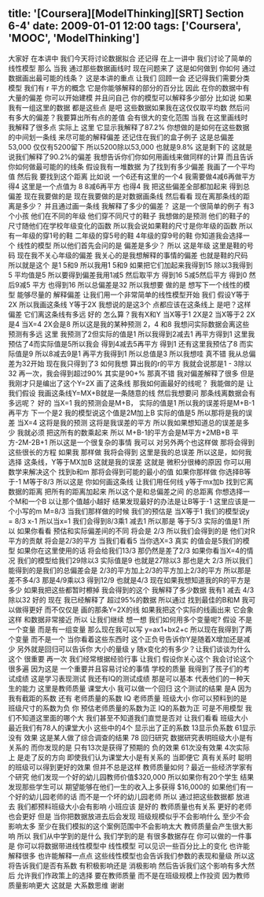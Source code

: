 title: '[Coursera][ModelThinking][SRT] Section 6-4'
date: 2009-01-01 12:00
tags: ['Coursera', 'MOOC', 'ModelThinking']
---

﻿大家好 在本讲中 我们今天将讨论数据拟合 还记得
在上一讲中 我们讨论了简单的线性模型 那么 当我
通过那些数据画线时 现在问题来了 这是如何做到 你如何
通过数据画出最可能的线条？ 这是本讲的重点 让我们
回顾一会 还记得我们需要分类模型 我们有
r 平方的概念 它是你能够解释的部分的百分比 因此
在你的数据中有大量的偏差 你可以开始建模 并且问自己
你的模型可以解释多少部分 比如说 如果我有一组这里的数据
都是这些点 是吧 这些数据如果我在这仅仅取平均数
然后问 有多大的偏差？我要算出所有点的差值
会有很大的变化范围 当我
在这里画线时 我解释了很多点 实际上 这里 它显示我解释了87.2%
你想做的是如何在这些数据的中间划一条线
来尽可能的解释偏差 
还记住在我们的盒子例子 这是总偏差 53,000
仅仅有5200留下 所以5200除以53,000 也就是9.8%
这是剩下的 这就是说我们解释了90.2%的偏差
我想告诉你们你如何用画线来做同样的计算
而且告诉你如何做最可能的的线条 假设我有一堆数据
为了找到有多少偏差 我画了一个平均值 然后我
要找到这个距离 比如说 一个6还有这里的一个4
我需要做4减6再做平方得4 这里是一个点值为 8
8减6再平方 也得4 我
把这些偏差全部都加起来 得到总偏差 现在我要做的是
现在我要做的是对数据画条线 然后看看 现在离那条线的距离是多少？
并且通过画一条线 我解释了多少的偏差？
这是一个很简单的例子 有3个小孩
他们在不同的年级 他们穿不同尺寸的鞋子 
我想做的是预测 他们的鞋子的尺寸随他们在学校年级变化的函数
所以我会说如果鞋的尺寸是你年级的函数
所以有一年级的穿1号的鞋 二年级的穿5号的鞋 
4年级的穿9号的鞋 你知道我会选择一个
线性的模型 所以他们首先会问的是 偏差是多少？ 
所以 这是年级 这里是鞋的号码 现在我不关心年级的偏差
我关心的是我想解释的事情的偏差 也就是鞋的尺码
所以就是这个 是1 5和9 所以我用1
5和9 如果把它们加起来我得到15 除以3我得到5
平均值是5 所以要得到偏差我用1减5 然后取平方
得到16 5减5然后平方 得到0 然后9减5 
平方 也得到16 所以总偏差是32 所以我想要
做的是 想写下一个线性的模型 能够尽量的
解释偏差 让我们用一个非常简单的线性模型开始 我们
假设Y等于2X 所以我画这条线 Y等于2X 我想说的是这3个
点都应该在这条线上 是吧？这样偏差 
它们离这条线有多远 好的 怎么算？我有X和Y
当X等于1 2X是2 当X等于2 2X是4
当X=4 2X会是8 所以这是我的某种预测 2，4
和8 我想问实际数据会离这些预测有多远
这里 我预测了2但实际的值是1 所以我得到2减去1
再平方得到1 这里我预估了4而实际值是5所以我会
得到4减去5再平方 得到1 还有这里我预估了8
而实际值是9 所以8减去9是1 再平方我得到1
所以总值是3 所以我想哇 真不错
我从总偏差为32开始 现在我只得到了3 如何我想
算出我的r的平方 我就会说那是1 -  3除以32 
再一次，我会得到超过90% 其实是90+%
那真不错 我对偏差解释了很多 但是
我刚才只是编出了这个Y=2X  画了这条线
那我如何画最好的线呢？ 我能做的是 让我们假设
我画这条线Y=MX+B就是一条随意的线 然后我想要问
那条线离数据会有多远呢？ 好的 当X=1 我的预测会是M+B，
实际的值是1 所以我的误差将是M+B-1 再平方
下一个是2 我的模型说这个值是2M加上B
实际的值是5 所以那将是我的误差 
当X=4 这将是我的预测 
这将是我误差的平方 所以我如果想知道总的误差是多少 我就必须
把这所有的数乘起来 所以 M+B-1的平方会是M平方+2MB+B
平方-2M-2B+1 所以这是一个很复杂的事情 我可以
对另外两个也这样做 那将会得到这些很长的方程 如果我
那样做 我将会得到 这里是我的总误差 所以这是，如何我选择
这条线，Y等于MX加B 这就是我的误差 这就是
微积分很棒的原因 你可以用数学来解决这个 找到b和m
那将会得到可能的最小的值 如果你那样做
你选择B等于-1 M等于8/3 所以这是
你如何画这条线 让我们用任何线
y等于mx加b 找到它离数据的距离
把所有的距离加起来 所以这个是和总偏差之间
的总距离  你想选择一个M和一个B 
以让那个值越小越好 结果发现最好的办法是让B等于-1
这里应该是一个小写的m M=8/3 当我们那样做的时候
我们的预估是 当X等于1 我们的模型说y = 8/3 x-1 
所以当x=1 我们会得到8/3乘1 减去1 所以那是
等于5/3 实际的值是1  所以 如果你看看
预估和实际偏差间的不同 将会是
2/3  所以我们会得到的是 他们对R平方的贡献
将会是2/3的平方 当我们看看5 当你选X=3 真实
的值会是5我们的模型 如果你在这里使用的话 将会给我们13/3 
那仍然是差了2/3 如果你看当X=4的情况 我们的模型给我们29除以3
实际值是9 也就是27除以3 那也是大
2/3 所以我们能得到的是我们的总偏差会是
2/3的平方加上2/3的平方加上2/3的平方 所以那是
差不多4/3 那是4/9乘以3 
得到12/9 也就是4/3 现在如果我想知道我的R的平方是多少
如果我把这些都暂时檫掉 我会得到的这个
我解释了多少数据 我有1 减去  4/3除以32  好的 现在
我已经解释了 超过95%的数据 所以通过
找到最佳的B和M 我可以做得更好 而不仅仅是
画的那条Y=2X的线 如果我把这个实际的线画出来 
它会象这样 和数据非常接近 所以
让我们继续 想一想 我们如何用多个变量呢? 假设
不是一个变量 而是有一组变量 那么现在我可以写
y=ax1+bx2+c 所以现在我得到了两个变量 而不是一个
当你看着这些东西时 这个正负号告诉你Y是随着X增加还是减少
另外就是回归可以告诉你 大小的量级 y
随x变化的有多少？让我们谈谈为什么这个
很重要 再一次 我们经常根据经验行事 让我们
假设你关心这个 我会讨论这个很多遍 因为这是
一个重要并且容易讨论的事情 学校的质量
我得到了孩子们的考试成绩 这是学习表现测试
我还有IQ的测试成绩 那是可以基本
代表他们的一种天生的能力 这里是教师质量 课堂大小 
我可以做一个回归 这个测试的结果
是A 因为我有截距的系数 还有
老师质量的系数 IQ 老师质量 班级大小
你可以预料到的是 班级尺寸的系数为负 你
预估老师质量的系数为正 IQ的系数为正
可是不用模型 我们不知道这里面的哪个大
我们甚至不知道我们直觉是否对  让我们看看
班级大小 最近我们有78人的课堂大小 这些中的4个
显示出了正的系数 13显示负系数 61显示没有
效果 这是某人做了综合调查的结果
78 回归研究 数据研究表明班级大小是有关系的
而你发现的是 只有13次是获得了预期的
负的效果 61次没有效果 4次实际上
是走了反的方向 即使我们认为课堂大小是有关系的 当即便它
真有关系时 聪明的班级可以得到更好的效果 但并不总是这样
教师质量如何？最近一些经济学家有个研究 
他们发现一个好的幼儿园教师价值$320,000
所以如果你有20个学生 结果发现那些学生可以
期望能够在他们一生的收入上多获得 $16,000的 如果他们有一个好的幼儿园老师的话
而不是一个坏的幼儿园老师  所以 通过把这些数据都
放进去 我们都预料班级大小会有影响 小班应该
是好的 教师质量也有关系 更好的老师也会更好 但是
当你把数据放进去后会发现 班级规模似乎不会影响什么 至少不会影响太多
至少在我们模拟的这个案例范围中不会影响太大 教师质量会产生很大影响 
所以 我们从中学到的是什么 我们学到的是 有很多数据存在
你可以做的一件事是 你可以将数据带进线性模型中 线性模型
可以见识一些百分比上的变化 也许能解释很多
也许能解释一点点 这些线性模型也会告诉我们参数的表现和量级
所以这将告诉我们是否有系数 有积极影响还是
消极影响 然后告诉我们这个影响有多大然后
允许我们作政策上的选择  要在教师质量
而不是在班级规模上作投资 因为教师质量影响更大 这就是
大系数思维 谢谢